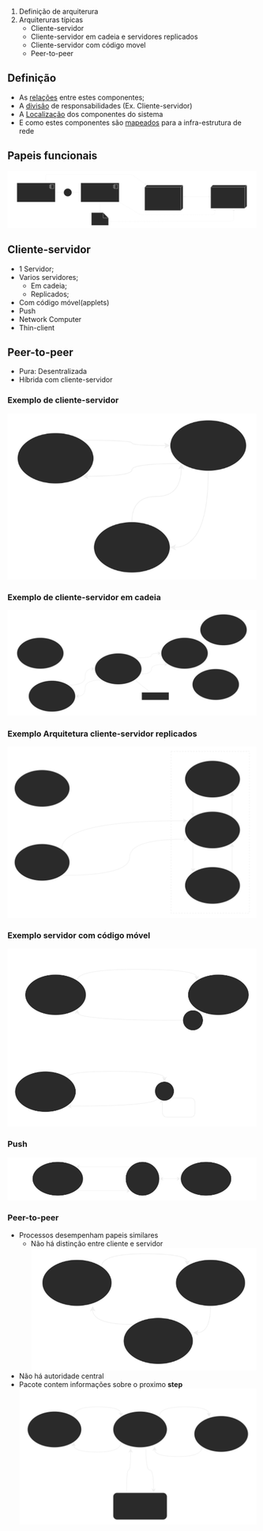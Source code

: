 1. Definição de arquiterura
2. Arquiteruras típicas
   - Cliente-servidor
   - Cliente-servidor em cadeia e servidores replicados
   - Cliente-servidor com código movel
   - Peer-to-peer
## Definição
- As <ins>relações</ins> entre estes componentes;
- A <ins>divisão</ins> de responsabilidades (Ex. Cliente-servidor)
- A <ins>Localização</ins> dos componentes do sistema
- E como estes componentes são <ins>mapeados</ins> para a infra-estrutura de rede
## Papeis funcionais
![](../diagramas/Arquitetura.svg)
## Cliente-servidor
- 1 Servidor;
- Varios servidores;
  - Em cadeia;
  - Replicados;
- Com código móvel(applets)
- Push
- Network Computer
- Thin-client
## Peer-to-peer
- Pura: Desentralizada
- Híbrida com cliente-servidor
### Exemplo de cliente-servidor
![](../diagramas/Arquitetura2.svg)
### Exemplo de cliente-servidor em cadeia
![](../diagramas/Arquitetura3.svg)
### Exemplo Arquitetura cliente-servidor replicados
![](../diagramas/Arquitetura4.svg)
### Exemplo servidor com código móvel
![](../diagramas/Arquitetura5.svg)
### Push
![](../diagramas/Arquitetura6.svg)
### Peer-to-peer
- Processos desempenham papeis similares
	- Não há distinção entre cliente e servidor
![](../diagramas/Arquitetura7.svg)
- Não há autoridade central
- Pacote contem informações sobre o proximo **step**
![](../diagramas/Arquitetura8.svg)